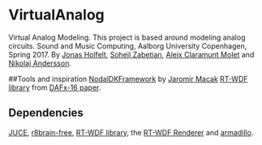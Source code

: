 # VirtualAnalog
Virtual Analog Modeling. This project is based around modeling analog circuits.  Sound and Music Computing, Aalborg University Copenhagen, Spring 2017.
By [Jonas Holfelt](https://github.com/jholfelt), [Sohejl Zabetian](https://github.com/szbtn), [Aleix Claramunt Molet](https://github.com/aleixcm) and [Nikolaj Andersson](https://github.com/NikolajAndersson).

##Tools and inspiration
[NodalDKFramework](https://github.com/jardamacak/NodalDKFramework) by [Jaromir Macak](https://github.com/jardamacak)
[RT-WDF library](https://github.com/RT-WDF/rt-wdf_lib) from [DAFx-16 paper](https://github.com/RT-WDF/rt-wdf_lib/tree/master/Documentation/40-DAFx-16_paper_35-PN.pdf).

## Dependencies
[JUCE](https://github.com/julianstorer/JUCE), [r8brain-free](https://github.com/avaneev/r8brain-free-src), [RT-WDF library](https://github.com/RT-WDF/rt-wdf_lib), the [RT-WDF Renderer](https://github.com/RT-WDF/rt-wdf_renderer) and [armadillo](http://arma.sourceforge.net/).
